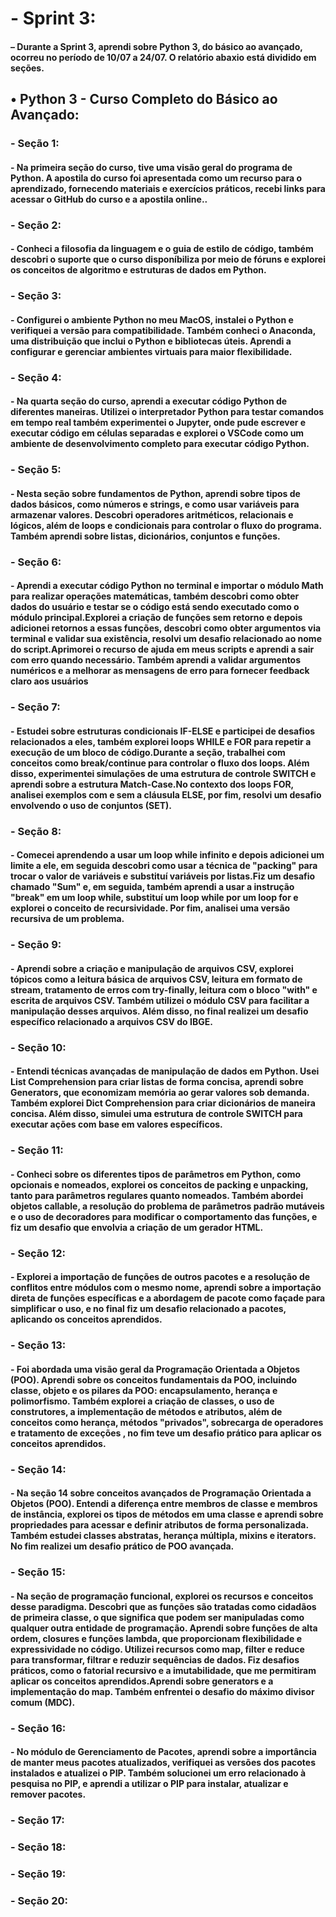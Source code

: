 <h1>- Sprint 3:</h1>
<h4>– Durante a Sprint 3, aprendi sobre Python 3, do básico ao avançado, ocorreu no período de 10/07 a 24/07. O relatório abaxio está dividido em seções. </h4>

<h2>• Python 3 - Curso Completo do Básico ao Avançado:</h2>

<h3>- Seção 1:</h3>
<h4>- Na primeira seção do curso, tive uma visão geral do programa de Python. A apostila do curso foi apresentada como um recurso para o aprendizado, fornecendo materiais e exercícios práticos, recebi links para acessar o GitHub do curso e a apostila online..</h4>

<h3>- Seção 2:</h3>
<h4>- Conheci a filosofia da linguagem e o guia de estilo de código, também descobri o suporte que o curso disponíbiliza por meio de fóruns e explorei os conceitos de algoritmo e estruturas de dados em Python. </h4>
 
 <h3>- Seção 3:</h3>
<h4>- Configurei o ambiente Python no meu MacOS, instalei o Python e verifiquei a versão para compatibilidade. Também conheci o Anaconda, uma distribuição que inclui o Python e bibliotecas úteis. Aprendi a configurar e gerenciar ambientes virtuais para maior flexibilidade.</h4>

 <h3>- Seção 4:</h3>
<h4>- Na quarta seção do curso, aprendi a executar código Python de diferentes maneiras. Utilizei o interpretador Python para testar comandos em tempo real também experimentei o Jupyter, onde pude escrever e executar código em células separadas e explorei o VSCode como um ambiente de desenvolvimento completo para executar código Python. </h4>

 <h3>- Seção 5:</h3>
<h4>- Nesta seção sobre fundamentos de Python, aprendi sobre tipos de dados básicos, como números e strings, e como usar variáveis para armazenar valores. Descobri operadores aritméticos, relacionais e lógicos, além de loops e condicionais para controlar o fluxo do programa. Também aprendi sobre listas, dicionários, conjuntos e funções. </h4>

 <h3>- Seção 6:</h3>
<h4>- Aprendi a executar código Python no terminal e importar o módulo Math para realizar operações matemáticas, também descobri como obter dados do usuário e testar se o código está sendo executado como o módulo principal.Explorei a criação de funções sem retorno e depois adicionei retornos a essas funções, descobri como obter argumentos via terminal e validar sua existência, resolvi um desafio relacionado ao nome do script.Aprimorei o recurso de ajuda em meus scripts e aprendi a sair com erro quando necessário. Também aprendi a validar argumentos numéricos e a melhorar as mensagens de erro para fornecer feedback claro aos usuários</h4>

 <h3>- Seção 7:</h3>
<h4>- Estudei sobre estruturas condicionais IF-ELSE e participei de desafios relacionados a eles, também explorei loops WHILE e FOR para repetir a execução de um bloco de código.Durante a seção, trabalhei com conceitos como break/continue para controlar o fluxo dos loops. Além disso, experimentei simulações de uma estrutura de controle SWITCH e aprendi sobre a estrutura Match-Case.No contexto dos loops FOR, analisei exemplos com e sem a cláusula ELSE, por fim, resolvi um desafio envolvendo o uso de conjuntos (SET).</h4>

 <h3>- Seção 8:</h3>
<h4>- Comecei aprendendo a usar um loop while infinito e depois adicionei um limite a ele, em seguida descobri como usar a técnica de "packing" para trocar o valor de variáveis e substituí variáveis por listas.Fiz um desafio chamado "Sum" e, em seguida, também aprendi a usar a instrução "break" em um loop while, substituí um loop while por um loop for e explorei o conceito de recursividade. Por fim, analisei uma versão recursiva de um problema.</h4>

 <h3>- Seção 9:</h3>
<h4>- Aprendi sobre a criação e manipulação de arquivos CSV, explorei tópicos como a leitura básica de arquivos CSV, leitura em formato de stream, tratamento de erros com try-finally, leitura com o bloco "with" e escrita de arquivos CSV. Também utilizei o módulo CSV para facilitar a manipulação desses arquivos. Além disso, no final realizei um desafio específico relacionado a arquivos CSV do IBGE.</h4>

 <h3>- Seção 10:</h3>
<h4>- Entendi técnicas avançadas de manipulação de dados em Python. Usei List Comprehension para criar listas de forma concisa, aprendi sobre Generators, que economizam memória ao gerar valores sob demanda. Também explorei Dict Comprehension para criar dicionários de maneira concisa. Além disso, simulei uma estrutura de controle SWITCH para executar ações com base em valores específicos.</h4>

 <h3>- Seção 11:</h3>
<h4>- Conheci sobre os diferentes tipos de parâmetros em Python, como opcionais e nomeados, explorei os conceitos de packing e unpacking, tanto para parâmetros regulares quanto nomeados. Também abordei objetos callable, a resolução do problema de parâmetros padrão mutáveis e o uso de decoradores para modificar o comportamento das funções, e fiz um desafio que envolvia a criação de um gerador HTML.</h4>

  <h3>- Seção 12:</h3>

 <h4>- Explorei a importação de funções de outros pacotes e a resolução de conflitos entre módulos com o mesmo nome, aprendi sobre a importação direta de funções específicas e a abordagem de pacote como façade para simplificar o uso, e no final fiz um desafio relacionado a pacotes, aplicando os conceitos aprendidos.</h4>

   <h3>- Seção 13:</h3>
<h4>- Foi abordada uma visão geral da Programação Orientada a Objetos (POO). Aprendi sobre os conceitos fundamentais da POO, incluindo classe, objeto e os pilares da POO: encapsulamento, herança e polimorfismo. Também explorei a criação de classes, o uso de construtores, a implementação de métodos e atributos, além de conceitos como herança, métodos "privados", sobrecarga de operadores e tratamento de exceções , no fim teve um desafio prático para aplicar os conceitos aprendidos.</h4>


  <h3>- Seção 14:</h3>
<h4>-  Na seção 14 sobre conceitos avançados de Programação Orientada a Objetos (POO). Entendi a diferença entre membros de classe e membros de instância, explorei os tipos de métodos em uma classe e aprendi sobre propriedades para acessar e definir atributos de forma personalizada. Também estudei classes abstratas, herança múltipla, mixins e iterators. No fim realizei um desafio prático de POO avançada.</h4>


  <h3>- Seção 15:</h3>
<h4>- Na seção de programação funcional, explorei os recursos e conceitos desse paradigma. Descobri que as funções são tratadas como cidadãos de primeira classe, o que significa que podem ser manipuladas como qualquer outra entidade de programação. Aprendi sobre funções de alta ordem, closures e funções lambda, que proporcionam flexibilidade e expressividade no código. Utilizei recursos como map, filter e reduce para transformar, filtrar e reduzir sequências de dados. Fiz desafios práticos, como o fatorial recursivo e a imutabilidade, que me permitiram aplicar os conceitos aprendidos.Aprendi sobre generators e a implementação do map. Também enfrentei o desafio do máximo divisor comum (MDC).</h4>


  <h3>- Seção 16:</h3>
<h4>- No módulo de Gerenciamento de Pacotes, aprendi sobre a importância de manter meus pacotes atualizados, verifiquei as versões dos pacotes instalados e atualizei o PIP. Também solucionei um erro relacionado à pesquisa no PIP, e aprendi a utilizar o PIP para instalar, atualizar e remover pacotes.</h4>


  <h3>- Seção 17:</h3>
<h4></h4>


  <h3>- Seção 18:</h3>
<h4></h4>


  <h3>- Seção 19:</h3>
<h4></h4>



  <h3>- Seção 20:</h3>
<h4></h4>